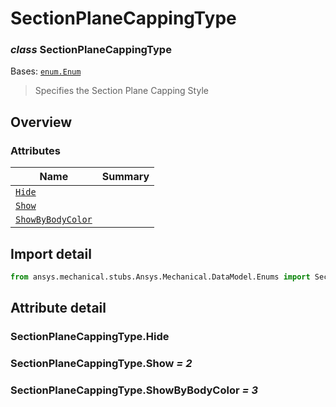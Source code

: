 <a id="sectionplanecappingtype"></a>

# SectionPlaneCappingType

<a id="SectionPlaneCappingType"></a>

### *class* SectionPlaneCappingType

Bases: [`enum.Enum`](https://docs.python.org/3/library/enum.html#enum.Enum)

> Specifies the Section Plane Capping Style

> <!-- !! processed by numpydoc !! -->

<a id="overview"></a>

## Overview

### Attributes

| Name | Summary |
|---------------------------------------------------------------|----|
| [`Hide`](#SectionPlaneCappingType.Hide)                       |    |
| [`Show`](#SectionPlaneCappingType.Show)                       |    |
| [`ShowByBodyColor`](#SectionPlaneCappingType.ShowByBodyColor) |    |

<a id="import-detail"></a>

## Import detail

```python
from ansys.mechanical.stubs.Ansys.Mechanical.DataModel.Enums import SectionPlaneCappingType
```

<a id="attribute-detail"></a>

## Attribute detail

<a id="SectionPlaneCappingType.Hide"></a>

### SectionPlaneCappingType.Hide

<a id="SectionPlaneCappingType.Show"></a>

### SectionPlaneCappingType.Show *= 2*

<a id="SectionPlaneCappingType.ShowByBodyColor"></a>

### SectionPlaneCappingType.ShowByBodyColor *= 3*
